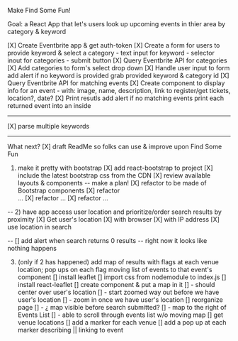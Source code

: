 Make Find Some Fun!

Goal: a React App that let's users look up upcoming events in thier area by category & keyword 

[X] Create Eventbrite app & get auth-token
[X] Create a form for users to provide keyword & select a category
    - text input for keyword
    - selector inout for categories
    - submit button
[X] Query Eventbrite API for categories 
[X] Add categories to form's select drop down
[X] Handle user input to form 
    add alert if no keyword is provided
    grab provided keyword & category id
[X] Query Eventbrite API for matching events
[X] Create component to display info for an event <Event />
    - with: image, name, description, link to register/get tickets, location?, date?
[X] Print resutls
    add alert if no matching events
    print each returned event into an <Event /> inside <EventsList />

--- 
[X] parse multiple keywords

---
What next? 
[X] draft ReadMe so folks can use & improve upon Find Some Fun

1) make it pretty with bootstrap
[X] add react-bootstrap to project
[X] include the latest bootstrap css from the CDN
[X] review available layouts & components -- make a plan!
[X] refactor <App /> to be made of Bootstrap components
[X] refactor <Form /> ...
[X] refactor <EventsList /> ...
[X] refactor <Event /> ... 

--
2) have app access user location and prioritize/order search results by proximity
[X] Get user's location
    [X] with browser
    [X] with IP address
[X] use location in search

-- 
[] add alert when search returns 0 results -- right now it looks like nothing happens


3) (only if 2 has happened) add map of results with flags at each venue location; pop ups on each flag moving list of events to that event's component
[] install leaflet
[] import css from nodemodule to index.js
[] install react-leaflet
[] create <Map /> component & put a map in it
    [] - should center over user's location
    [] - start zoomed way out before we have user's location
    [] - zoom in once we have user's location
[] reorganize page 
    [] - ¿ map visible before search submitted?
    [] - map to the right of Events List 
    [] - able to scroll through events list w/o moving map
[] get venue locations
[] add a marker for each venue
[] add a pop up at each marker describing || linking to event  